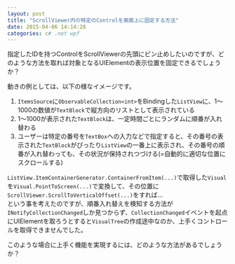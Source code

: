 ```yaml
---
layout: post
title: "ScrollViewer内の特定のControlを画面上に固定する方法"
date: 2015-04-06 14:14:28
categories: c# .net wpf
---
```

<p>指定したIDを持つControlをScrollViewerの先頭にピン止めしたいのですが、どのような方法を取れば対象となるUIElementの表示位置を固定できるでしょうか？</p>

<p>動きの例としては、以下の様なイメージです。</p>

<ol>
<li><code>ItemsSource</code>に<code>ObservableCollection&lt;int&gt;</code>をBindingした<code>ListView</code>に、1～1000の数値が<code>TextBlock</code>で縦方向のリストとして表示されている</li>
<li>1～1000が表示された<code>TextBlock</code>は、一定時間ごとにランダムに順番が入れ替わる</li>
<li>ユーザーは特定の番号を<code>TextBox</code>への入力などで指定すると、その番号の表示された<code>TextBlock</code>がぴったり<code>ListView</code>の一番上に表示され、その番号の順番が入れ替わっても、その状況が保持されつづける(=自動的に適切な位置にスクロールする)</li>
</ol>

<p><code>ListView.ItemContainerGenerator.ContainerFromItem(...)</code>で取得した<code>Visual</code>を<code>Visual.PointToScreen(...)</code>で変換して、その位置に<code>ScrollViewer.ScrollToVerticalOffset(...)</code>をすれば…<br>
という事を考えたのですが、順番入れ替えを検知する方法が<code>INotifyCollectionChanged</code>しか見つからず、<code>CollectionChanged</code>イベントを起点にUIElementを取ろうとすると<code>VisualTree</code>の作成途中なのか、上手くコントロールを取得できませんでした。</p>

<p>このような場合に上手く機能を実現するには、どのような方法があるでしょうか？</p>
